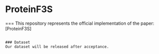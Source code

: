 # ProteinF3S
===
This repository represents the official implementation of the paper:
[ProteinF3S]


```

### Dataset
Our dataset will be released after acceptance.

